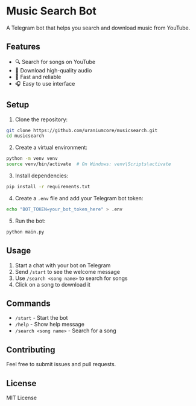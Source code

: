 # Music Search Bot

A Telegram bot that helps you search and download music from YouTube.

## Features

- 🔍 Search for songs on YouTube
- 🎵 Download high-quality audio
- 🚀 Fast and reliable
- 🎧 Easy to use interface

## Setup

1. Clone the repository:
```bash
git clone https://github.com/uraniumcore/musicsearch.git
cd musicsearch
```

2. Create a virtual environment:
```bash
python -m venv venv
source venv/bin/activate  # On Windows: venv\Scripts\activate
```

3. Install dependencies:
```bash
pip install -r requirements.txt
```

4. Create a `.env` file and add your Telegram bot token:
```bash
echo "BOT_TOKEN=your_bot_token_here" > .env
```

5. Run the bot:
```bash
python main.py
```


## Usage

1. Start a chat with your bot on Telegram
2. Send `/start` to see the welcome message
3. Use `/search <song name>` to search for songs
4. Click on a song to download it

## Commands

- `/start` - Start the bot
- `/help` - Show help message
- `/search <song name>` - Search for a song

## Contributing

Feel free to submit issues and pull requests.

## License

MIT License 